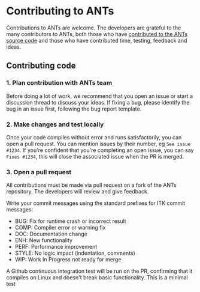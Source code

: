 # Contributing to ANTs

Contributions to ANTs are welcome. The developers are grateful to the many contributors to ANTs, both those who have [contributed to the ANTs source code](https://github.com/ANTsX/ANTs/graphs/contributors) and those who have contributed time, testing, feedback and ideas.

## Contributing code

### 1. Plan contribution with ANTs team

Before doing a lot of work, we recommend that you open an issue or start a discussion thread to discuss your ideas. If fixing a bug, please identify the bug in an issue first, following the bug report template.

### 2. Make changes and test locally

Once your code compiles without error and runs satisfactorily, you can open a pull request. You can mention issues by their number, eg `See issue #1234`. If you're confident that you're completing an open issue, you can say `Fixes #1234`, this will close the associated issue when the PR is merged.

### 3. Open a pull request

All contributions must be made via pull request on a fork of the ANTs repository. The developers will review and give feedback. 

Write your commit messages using the standard prefixes for ITK commit messages:

* BUG: Fix for runtime crash or incorrect result
* COMP: Compiler error or warning fix
* DOC: Documentation change
* ENH: New functionality
* PERF: Performance improvement
* STYLE: No logic impact (indentation, comments)
* WIP: Work In Progress not ready for merge

A Github continuous integration test will be run on the PR, confirming that it compiles on Linux and doesn't break basic functionality. This is a minimal test
